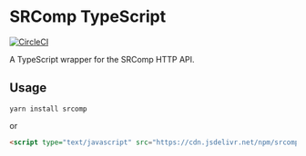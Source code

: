# SRComp TypeScript

[![CircleCI](https://circleci.com/gh/PeterJCLaw/srcomp-ts.svg?style=svg)](https://circleci.com/gh/PeterJCLaw/srcomp-ts)

A TypeScript wrapper for the SRComp HTTP API.

## Usage

``` shell
yarn install srcomp
```

or

``` html
<script type="text/javascript" src="https://cdn.jsdelivr.net/npm/srcomp@TODO/TODO"></script>
```

